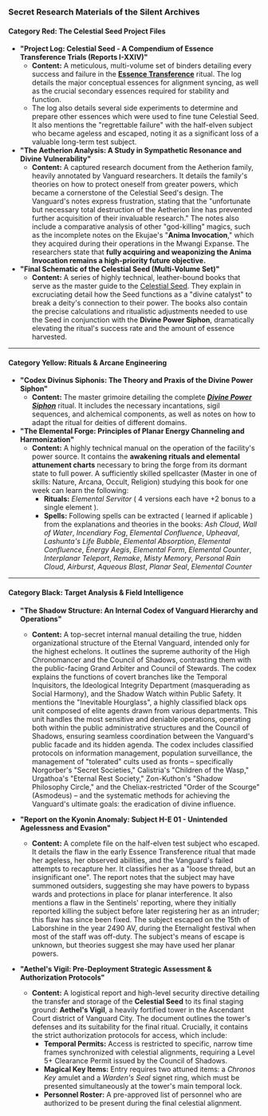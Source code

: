 ### **Secret Research Materials of the Silent Archives**

#### **Category Red: The Celestial Seed Project Files**

* **"Project Log: Celestial Seed - A Compendium of Essence Transference Trials (Reports I-XXIV)"**
    * **Content:** A meticulous, multi-volume set of binders detailing every success and failure in the [**Essence Transference**](../Ritual/Essence_Transference.md) ritual. The log details the major conceptual essences for alignment syncing, as well as the crucial secondary essences required for stability and function.
    * The log also details several side experiments to determine and prepare other essences which were used to fine tune Celestial Seed. It also mentions the "regrettable failure" with the half-elven subject who became ageless and escaped, noting it as a significant loss of a valuable long-term test subject.
* **"The Aetherion Analysis: A Study in Sympathetic Resonance and Divine Vulnerability"**
    * **Content:** A captured research document from the Aetherion family, heavily annotated by Vanguard researchers. It details the family's theories on how to protect oneself from greater powers, which became a cornerstone of the Celestial Seed's design. The Vanguard's notes express frustration, stating that the "unfortunate but necessary total destruction of the Aetherion line has prevented further acquisition of their invaluable research." The notes also include a comparative analysis of other "god-killing" magics, such as the incomplete notes on the Ekujae's "**Anima Invocation**," which they acquired during their operations in the Mwangi Expanse. The researchers state that **fully acquiring and weaponizing the Anima Invocation remains a high-priority future objective.**
* **"Final Schematic of the Celestial Seed (Multi-Volume Set)"**
    * **Content:** A series of highly technical, leather-bound books that serve as the master guide to the [Celestial Seed](../Equipment/Celestial_Seed.md). They explain in excruciating detail how the Seed functions as a "divine catalyst" to break a deity's connection to their power. The books also contain the precise calculations and ritualistic adjustments needed to use the Seed in conjunction with the **Divine Power Siphon**, dramatically elevating the ritual's success rate and the amount of essence harvested.

---

#### **Category Yellow: Rituals & Arcane Engineering**

* **"Codex Divinus Siphonis: The Theory and Praxis of the Divine Power Siphon"**
    * **Content:** The master grimoire detailing the complete [***Divine Power Siphon***](../Ritual/Divine_Power_Siphon.md) ritual. It includes the necessary incantations, sigil sequences, and alchemical components, as well as notes on how to adapt the ritual for deities of different domains.
* **"The Elemental Forge: Principles of Planar Energy Channeling and Harmonization"**
    * **Content:** A highly technical manual on the operation of the facility's power source. It contains the **awakening rituals and elemental attunement charts** necessary to bring the forge from its dormant state to full power. A sufficiently skilled spellcaster (Master in one of skills: Nature, Arcana, Occult, Religion) studying this book for one week can learn the following:
        * **Rituals:** *Elemental Servitor* ( 4 versions each have +2 bonus to a single element ).
        * **Spells:** Following spells can be extracted ( learned if aplicable ) from the explanations and theories in the books: *Ash Cloud*, *Wall of Water*, *Incendiary Fog*, *Elemental Confluence*, *Upheaval*, *Lashunta's Life Bubble*, *Elemental Absorption*, *Elemental Confluence*,  *Energy Aegis*, *Elemental Form*, *Elemental Counter*, *Interplanar Teleport*,  *Remake*, *Misty Memory*, *Personal Rain Cloud*, *Airburst*, *Aqueous Blast*, *Planar Seal*, *Elemental Counter*

---

#### **Category Black: Target Analysis & Field Intelligence**

* **"The Shadow Structure: An Internal Codex of Vanguard Hierarchy and Operations"**
    * **Content:** A top-secret internal manual detailing the true, hidden organizational structure of the Eternal Vanguard, intended only for the highest echelons. It outlines the supreme authority of the High Chronomancer and the Council of Shadows, contrasting them with the public-facing Grand Arbiter and Council of Stewards. The codex explains the functions of covert branches like the Temporal Inquisitors, the Ideological Integrity Department (masquerading as Social Harmony), and the Shadow Watch within Public Safety. It mentions the "Inevitable Hourglass", a highly classified black ops unit composed of elite agents drawn from various departments. This unit handles the most sensitive and deniable operations, operating both within the public administrative structures and the Council of Shadows, ensuring seamless coordination between the Vanguard's public facade and its hidden agenda. The codex includes classified protocols on information management, population surveillance, the management of "tolerated" cults used as fronts – specifically Norgorber's "Secret Societies," Calistria's "Children of the Wasp," Urgathoa's "Eternal Rest Society," Zon-Kuthon's "Shadow Philosophy Circle," and the Cheliax-restricted "Order of the Scourge" (Asmodeus) – and the systematic methods for achieving the Vanguard's ultimate goals: the eradication of divine influence.

* **"Report on the Kyonin Anomaly: Subject H-E 01 - Unintended Agelessness and Evasion"**
    * **Content:** A complete file on the half-elven test subject who escaped. It details the flaw in the early Essence Transference ritual that made her ageless, her observed abilities, and the Vanguard's failed attempts to recapture her. It classifies her as a "loose thread, but an insignificant one". The report notes that the subject may have summoned outsiders, suggesting she may have powers to bypass wards and protections in place for planar interference. It also mentions a flaw in the Sentinels' reporting, where they initially reported killing the subject before later registering her as an intruder; this flaw has since been fixed. The subject escaped on the 15th of Laborshine in the year 2490 AV, during the Eternalight festival when most of the staff was off-duty. The subject's means of escape is unknown, but theories suggest she may have used her planar powers.
* **"Aethel's Vigil: Pre-Deployment Strategic Assessment & Authorization Protocols"**
    * **Content:** A logistical report and high-level security directive detailing the transfer and storage of the **Celestial Seed** to its final staging ground: **Aethel's Vigil**, a heavily fortified tower in the Ascendant Court district of Vanguard City. The document outlines the tower's defenses and its suitability for the final ritual. Crucially, it contains the strict authorization protocols for access, which include:
        * **Temporal Permits:** Access is restricted to specific, narrow time frames synchronized with celestial alignments, requiring a Level 5+ Clearance Permit issued by the Council of Shadows.
        * **Magical Key Items:** Entry requires two attuned items: a *Chronos Key* amulet and a *Warden's Seal* signet ring, which must be presented simultaneously at the tower's main temporal lock.
        * **Personnel Roster:** A pre-approved list of personnel who are authorized to be present during the final celestial alignment.